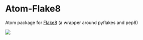 # Atom-Flake8

Atom package for [Flake8](http://flake8.readthedocs.org/) (a wrapper around pyflakes and pep8)

![](http://img3.douban.com/view/status/raw/public/93a627302af17b4.jpg)
